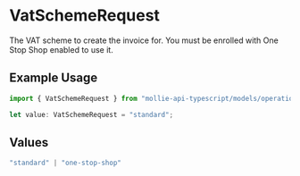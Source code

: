 # VatSchemeRequest

The VAT scheme to create the invoice for. You must be enrolled with One Stop Shop enabled to use it.

## Example Usage

```typescript
import { VatSchemeRequest } from "mollie-api-typescript/models/operations";

let value: VatSchemeRequest = "standard";
```

## Values

```typescript
"standard" | "one-stop-shop"
```